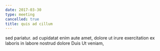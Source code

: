 ```yaml
---
date: 2017-03-30
type: meeting
cancelled: true
title: quis ad cillum
---
```

sed pariatur. ad cupidatat enim aute amet, dolore ut irure exercitation ex laboris in labore nostrud dolore Duis Ut veniam,